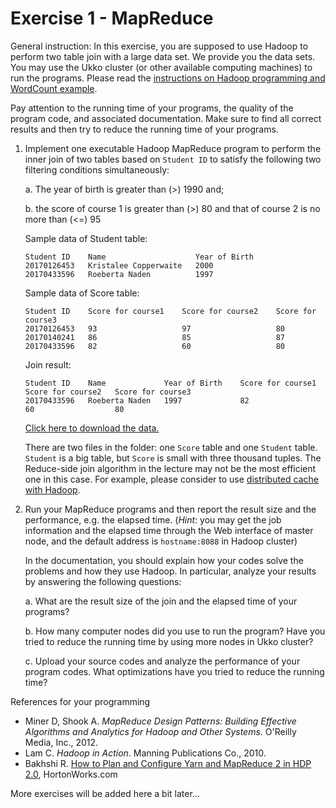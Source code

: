 # Exercise 1 - MapReduce

General instruction: In this exercise, you are supposed to use Hadoop to perform two table join with a
large data set. We provide you the data sets. You may use the Ukko cluster (or other available computing
machines) to run the programs. Please read the [instructions on Hadoop programming and WordCount
example](https://www.cs.helsinki.fi/u/jilu/dataset/New_instructions-hadoop-programming.pdf).

Pay attention to the running time of your programs, the quality of the program
code, and associated documentation. Make sure to find all correct results and then try to reduce the
running time of your programs.

1. Implement one executable Hadoop MapReduce program to perform the inner join of two tables
   based on `Student ID` to satisfy the following two filtering conditions simultaneously:

   a. The year of birth is greater than (>) 1990 and;

   b. the score of course 1 is greater than (>) 80 and that of course 2 is no more than (<=) 95

   Sample data of Student table:
   ```
   Student ID    Name                    Year of Birth
   20170126453   Kristalee Copperwaite   2000
   20170433596   Roeberta Naden          1997
   ```

   Sample data of Score table:
   ```
   Student ID    Score for course1    Score for course2    Score for course3
   20170126453   93                   97                   80
   20170140241   86                   85                   87
   20170433596   82                   60                   80
   ```

   Join result:
   ```
   Student ID    Name             Year of Birth    Score for course1   Score for course2   Score for course3
   20170433596   Roeberta Naden   1997             82                  60                  80
   ```

   [Click here to download the data.](https://www.cs.helsinki.fi/u/jilu/dataset/TwotablesJoin.zip)

   There are two files in the folder: one `Score` table and one `Student` table. `Student` is a big
   table, but `Score` is small with three thousand tuples. The Reduce-side join algorithm in the lecture may
   not be the most efficient one in this case. For example, please consider to use [distributed cache with
   Hadoop](https://hadoop.apache.org/docs/r2.4.1/api/org/apache/hadoop/filecache/DistributedCache.html).

2. Run your MapReduce programs and then report the result size and the performance, e.g. the elapsed time.
   (_Hint_: you may get the job information and the elapsed time through the Web interface of master node,
   and the default address is `hostname:8088` in Hadoop cluster)

   In the documentation, you should explain how your codes solve the problems and how they use Hadoop. In
   particular, analyze your results by answering the following questions:

   a. What are the result size of the join and the elapsed time of your programs?

   b. How many computer nodes did you use to run the program? Have you tried to reduce the
      running time by using more nodes in Ukko cluster?

   c. Upload your source codes and analyze the performance of your program codes. What
      optimizations have you tried to reduce the running time?

References for your programming
* Miner D, Shook A. _MapReduce Design Patterns: Building Effective Algorithms and Analytics for
Hadoop and Other Systems_. O'Reilly Media, Inc., 2012.
* Lam C. _Hadoop in Action_. Manning Publications Co., 2010.
* Bakhshi R. [How to Plan and Configure Yarn and MapReduce 2 in HDP 2.0](https://hortonworks.com/blog/how-to-plan-and-configure-yarn-in-hdp-2-0/), HortonWorks.com


More exercises will be added here a bit later...